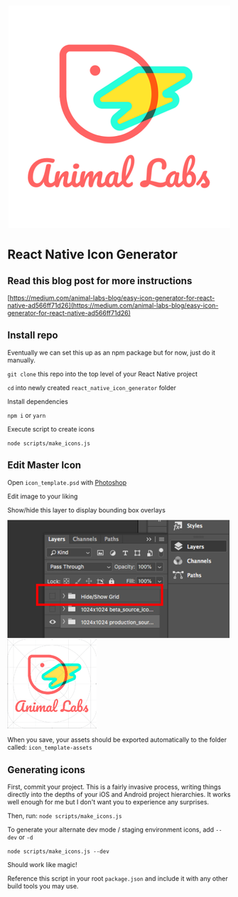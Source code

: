 <p align="center">
  <img src="./images_for_readme/a_labs_logo.png" alt="Animal Labs Logo" width="500">
</p>

# React Native Icon Generator

## Read this blog post for more instructions
[https://medium.com/animal-labs-blog/easy-icon-generator-for-react-native-ad566ff71d26](https://medium.com/animal-labs-blog/easy-icon-generator-for-react-native-ad566ff71d26)

## Install repo

Eventually we can set this up as an npm package but for now, just do it manually.

`git clone` this repo into the top level of your React Native project

`cd` into newly created `react_native_icon_generator` folder

Install dependencies

`npm i` or `yarn`

Execute script to create icons

`node scripts/make_icons.js`

## Edit Master Icon

Open `icon_template.psd` with [Photoshop](https://www.adobe.com/products/photoshop.html)

Edit image to your liking

Show/hide this layer to display bounding box overlays

<img src="./images_for_readme/show_hide_overlay.png" alt="Show / Hide overlay" width="500">

<img src="./images_for_readme/overlay_demo.png" alt="Bounding box demo" width="200" height="200">

When you save, your assets should be exported automatically to the folder called: `icon_template-assets`

## Generating icons

First, commit your project. This is a fairly invasive process, writing things directly into the depths of your iOS and Android project hierarchies. It works well enough for me but I don't want you to experience any surprises.

Then, run: `node scripts/make_icons.js`

To generate your alternate dev mode / staging environment icons, add `--dev` or `-d`

`node scripts/make_icons.js --dev`


Should work like magic!

Reference this script in your root `package.json` and include it with any other build tools you may use.
